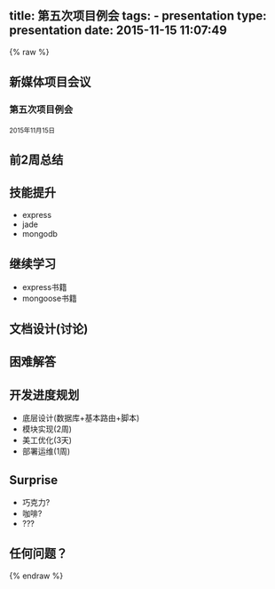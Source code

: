 title: 第五次项目例会
tags: 
    - presentation
type: presentation
date: 2015-11-15 11:07:49
---
{% raw %}
<style>
.one-third {
    vertical-align: top !important;
    width: 30%;
    display: inline-block;
}
</style>
<section>
    <h1>新媒体项目会议</h1>
    <h3>第五次项目例会</h3>
    <p>
        <small>2015年11月15日</small>
    </p>
</section>
<section>
    <section>
        <h2>前2周总结</h2>
    </section>
    <section>
        <h2>技能提升</h2>
        <ul>
            <li>express</li>
            <li>jade</li>
            <li>mongodb</li>
        </ul>
    </section>
     <section>
        <h2>继续学习</h2>
         <ul>
            <li>express书籍</li>
            <li>mongoose书籍</li>
        </ul>
    </section>
     <section>
        <h2>文档设计(讨论)</h2>
    </section>
</section>
<section>
    <section>
    <h2>困难解答</h2>
    </section>
</section>
<section>
    <h2>开发进度规划</h2>
    <ul>
        <li class="fragment">底层设计(数据库+基本路由+脚本)</li>
        <li class="fragment">模块实现(2周)</li>
        <li class="fragment">美工优化(3天)</li>
        <li class="fragment">部署运维(1周)</li>
    </ul>
</section>
<section>
     <h2>Surprise</h2>
     <ul>
        <li class="fragment">巧克力?</li>
        <li class="fragment">咖啡?</li>
        <li class="fragment">???</li>
    </ul>
</section>
<section>
    <h2>任何问题？</h2>
</section>
{% endraw %}